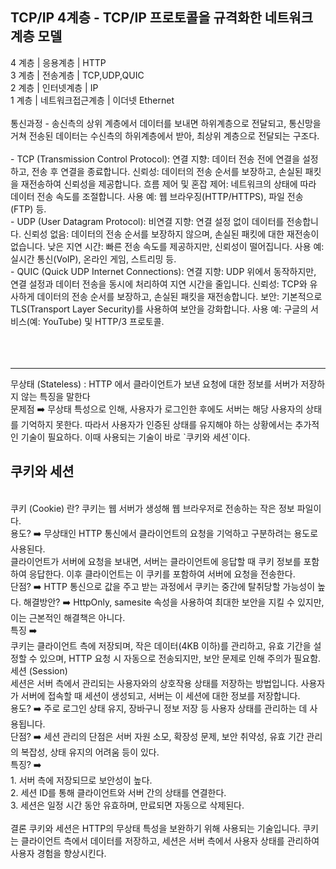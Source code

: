 <h2>TCP/IP 4계층 - TCP/IP 프로토콜을 규격화한 네트워크 계층 모델</h2>
4 계층 | 응용계층 | HTTP<br>
3 계층 | 전송계층 | TCP,UDP,QUIC<br>
2 계층 | 인터넷계층 | IP<br>
1 계층 | 네트워크접근계층 | 이더넷 Ethernet<br>
<br>
통신과정 - 송신측의 상위 계층에서 데이터를 보내면 하위계층으로 전달되고, 통신망을 거쳐 전송된 데이터는 수신측의 하위계층에서 받아, 최상위 계층으로 전달되는 구조다.<br>
<br>
- TCP (Transmission Control Protocol):
연결 지향: 데이터 전송 전에 연결을 설정하고, 전송 후 연결을 종료합니다.
신뢰성: 데이터의 전송 순서를 보장하고, 손실된 패킷을 재전송하여 신뢰성을 제공합니다.
흐름 제어 및 혼잡 제어: 네트워크의 상태에 따라 데이터 전송 속도를 조절합니다.
사용 예: 웹 브라우징(HTTP/HTTPS), 파일 전송(FTP) 등.
<br>
- UDP (User Datagram Protocol):
비연결 지향: 연결 설정 없이 데이터를 전송합니다.
신뢰성 없음: 데이터의 전송 순서를 보장하지 않으며, 손실된 패킷에 대한 재전송이 없습니다.
낮은 지연 시간: 빠른 전송 속도를 제공하지만, 신뢰성이 떨어집니다.
사용 예: 실시간 통신(VoIP), 온라인 게임, 스트리밍 등.
<br>
- QUIC (Quick UDP Internet Connections):
연결 지향: UDP 위에서 동작하지만, 연결 설정과 데이터 전송을 동시에 처리하여 지연 시간을 줄입니다.
신뢰성: TCP와 유사하게 데이터의 전송 순서를 보장하고, 손실된 패킷을 재전송합니다.
보안: 기본적으로 TLS(Transport Layer Security)를 사용하여 보안을 강화합니다.
사용 예: 구글의 서비스(예: YouTube) 및 HTTP/3 프로토콜.

<br>
<br>
<br>
<br>
<hr>
무상태 (Stateless) : HTTP 에서 클라이언트가 보낸 요청에 대한 정보를 서버가 저장하지 않는 특징을 말한다 <br/>
문제점 ➡️ 무상태 특성으로 인해, 사용자가 로그인한 후에도 서버는 해당 사용자의 상태를 기억하지 못한다. 따라서 사용자가 인증된 상태를 유지해야 하는 상황에서는 추가적인 기술이 필요하다. 이때 사용되는 기술이 바로 `쿠키와 세션`이다.

<br>
<h2>쿠키와 세션</h2>
<br>
쿠키 (Cookie) 란? 쿠키는 웹 서버가 생성해 웹 브라우저로 전송하는 작은 정보 파일이다. <br>
용도? ➡️ 무상태인 HTTP 통신에서 클라이언트의 요청을 기억하고 구분하려는 용도로 사용된다. <br>
클라이언트가 서버에 요청을 보내면, 서버는 클라이언트에 응답할 때 쿠키 정보를 포함하여 응답한다. 이후 클라이언트는 이 쿠키를 포함하여 서버에 요청을 전송한다.<br>
단점? ➡️ HTTP 통신으로 값을 주고 받는 과정에서 쿠키는 중간에 탈취당할 가능성이 높다.
해결방안? ➡️ HttpOnly, samesite 속성을 사용하여 최대한 보안을 지킬 수 있지만, 이는 근본적인 해결책은 아니다.<br>
특징 ➡️ <br>
쿠키는 클라이언트 측에 저장되며, 작은 데이터(4KB 이하)를 관리하고, 유효 기간을 설정할 수 있으며, HTTP 요청 시 자동으로 전송되지만, 보안 문제로 인해 주의가 필요함.

<br>
세션 (Session)<br>
세션은 서버 측에서 관리되는 사용자와의 상호작용 상태를 저장하는 방법입니다. 사용자가 서버에 접속할 때 세션이 생성되고, 서버는 이 세션에 대한 정보를 저장합니다.
<br>
용도? ➡️ 주로 로그인 상태 유지, 장바구니 정보 저장 등 사용자 상태를 관리하는 데 사용됩니다.<br>
단점? ➡️ 세션 관리의 단점은 서버 자원 소모, 확장성 문제, 보안 취약성, 유효 기간 관리의 복잡성, 상태 유지의 어려움 등이 있다.
<br>
특징? ➡️ <br>
1. 서버 측에 저장되므로 보안성이 높다.<br>
2. 세션 ID를 통해 클라이언트와 서버 간의 상태를 연결한다.<br>
3. 세션은 일정 시간 동안 유효하며, 만료되면 자동으로 삭제된다.<br>

<br>
결론
쿠키와 세션은 HTTP의 무상태 특성을 보완하기 위해 사용되는 기술입니다. 쿠키는 클라이언트 측에서 데이터를 저장하고, 세션은 서버 측에서 사용자 상태를 관리하여 사용자 경험을 향상시킨다.

